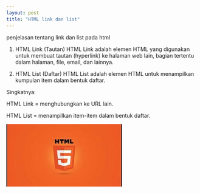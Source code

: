 ```yaml
---
layout: post
title: "HTML link dan list"
---
```


penjelasan tentang link dan list pada html

1. HTML Link (Tautan)
HTML Link adalah elemen HTML yang digunakan untuk membuat tautan (hyperlink) ke halaman web lain, bagian tertentu dalam halaman, file, email, dan lainnya.

2. HTML List (Daftar)
HTML List adalah elemen HTML untuk menampilkan kumpulan item dalam bentuk daftar.

Singkatnya:

HTML Link = menghubungkan ke URL lain.

HTML List = menampilkan item-item dalam bentuk daftar.

![HTML link dan list](/assets/image/gambar1.jpg)
